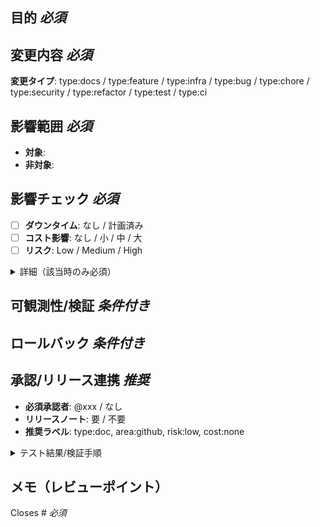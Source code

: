<!-- 書き方ガイド: Doc-onlyは可観測性=No-op、ダウンタイム/コスト/リスクは'なし'を選択 -->

## 目的 *必須*
<!-- なぜこの変更が必要か（1-2行） -->

## 変更内容 *必須*
<!-- 具体的に何を変更したか（1行要点） -->
**変更タイプ**: type:docs / type:feature / type:infra / type:bug / type:chore / type:security / type:refactor / type:test / type:ci
<!-- 必ずラベル体系（copilot-instructions.md/CONTRIBUTING.md参照）に合わせて記載 -->

## 影響範囲 *必須*
<!-- 対象/非対象の一言 -->
- **対象**: 
- **非対象**: 

## 影響チェック *必須*
- [ ] **ダウンタイム**: なし / 計画済み
- [ ] **コスト影響**: なし / 小 / 中 / 大
- [ ] **リスク**: Low / Medium / High

<details>
<summary>詳細（該当時のみ必須）</summary>

**ダウンタイム詳細**（計画ありの場合）:
**コスト根拠**（小/中/大の場合）:
**リスク根拠**（Medium/Highの場合）:

</details>

## 可観測性/検証 *条件付き*
<!-- Doc-onlyなら"No-op（適用外）"、それ以外は指標・期間・合格条件 -->

## ロールバック *条件付き*
<!-- Stateful/本番影響がある変更時は必須 -->

## 承認/リリース連携 *推奨*
- **必須承認者**: @xxx / なし
- **リリースノート**: 要 / 不要
- **推奨ラベル**: type:doc, area:github, risk:low, cost:none

<details>
<summary>テスト結果/検証手順</summary>

</details>

## メモ（レビューポイント）
<!-- レビュアーに見てほしい箇所 -->

Closes # *必須*